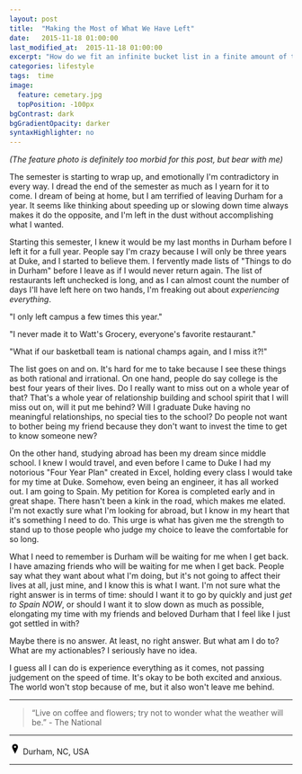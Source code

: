 ```yaml
---
layout: post
title:  "Making the Most of What We Have Left"
date:   2015-11-18 01:00:00
last_modified_at:  2015-11-18 01:00:00
excerpt: "How do we fit an infinite bucket list in a finite amount of time..."
categories: lifestyle
tags:  time
image:
  feature: cemetary.jpg
  topPosition: -100px
bgContrast: dark
bgGradientOpacity: darker
syntaxHighlighter: no
---
```

*(The feature photo is definitely too morbid for this post, but bear with me)*

The semester is starting to wrap up, and emotionally I'm contradictory in every way. I dread the end of the semester as much as I yearn for it to come. I dream of being at home, but I am terrified of leaving Durham for a year. It seems like thinking about speeding up or slowing down time always makes it do the opposite, and I'm left in the dust without accomplishing what I wanted.

Starting this semester, I knew it would be my last months in Durham before I left it for a full year. People say I'm crazy because I will only be three years at Duke, and I started to believe them. I fervently made lists of "Things to do in Durham" before I leave as if I would never return again. The list of restaurants left unchecked is long, and as I can almost count the number of days I'll have left here on two hands, I'm freaking out about *experiencing everything*.

"I only left campus a few times this year."

"I never made it to Watt's Grocery, everyone's favorite restaurant."

"What if our basketball team is national champs again, and I miss it?!"

The list goes on and on. It's hard for me to take because I see these things as both rational and irrational. On one hand, people do say college is the best four years of their lives. Do I really want to miss out on a whole year of that? That's a whole year of relationship building and school spirit that I will miss out on, will it put me behind? Will I graduate Duke having no meaningful relationships, no special ties to the school? Do people not want to bother being my friend because they don't want to invest the time to get to know someone new?

On the other hand, studying abroad has been my dream since middle school. I knew I would travel, and even before I came to Duke I had my notorious "Four Year Plan" created in Excel, holding every class I would take for my time at Duke. Somehow, even being an engineer, it has all worked out. I am going to Spain. My petition for Korea is completed early and in great shape. There hasn't been a kink in the road, which makes me elated. I'm not exactly sure what I'm looking for abroad, but I know in my heart that it's something I need to do. This urge is what has given me the strength to stand up to those people who judge my choice to leave the comfortable for so long.

What I need to remember is Durham will be waiting for me when I get back. I have amazing friends who will be waiting for me when I get back. People say what they want about what I'm doing, but it's not going to affect their lives at all, just mine, and I know this is what I want. I'm not sure what the right answer is in terms of time: should I want it to go by quickly and just *get to Spain NOW*, or should I want it to slow down as much as possible, elongating my time with my friends and beloved Durham that I feel like I just got settled in with?

Maybe there is no answer. At least, no right answer. But what am I do to? What are my actionables? I seriously have no idea.

I guess all I can do is experience everything as it comes, not passing judgement on the speed of time. It's okay to be both excited and anxious. The world won't stop because of me, but it also won't leave me behind.


<hr></hr>

<blockquote class="largeQuote">“Live on coffee and flowers; try not to wonder what the weather will be.” - The National</blockquote>

<hr></hr>

<img src="/assets/images/location.png" height=20px width=20px/> Durham, NC, USA

<hr></hr>
